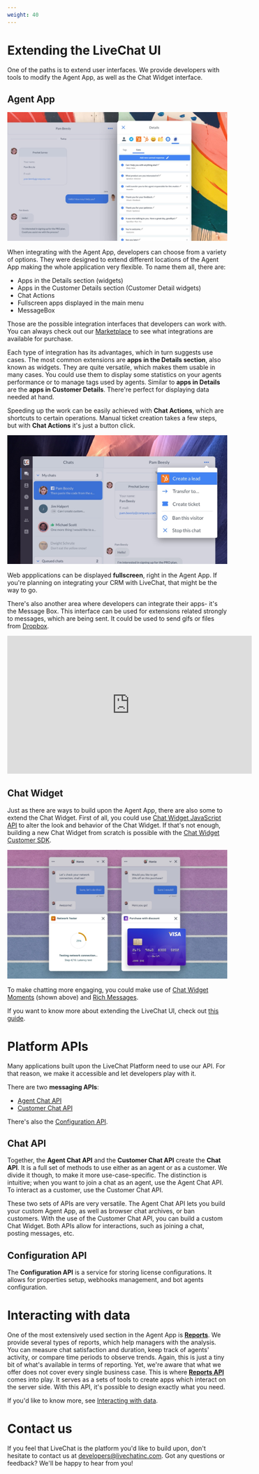 ```yaml
---
weight: 40
---
```


# Extending the LiveChat UI

<!-- [Extending user interfaces](https://developers.livechatinc.com/docs/building-apps-for-livechat/#extending-user-interfaces) -->

One of the paths is to extend user interfaces. We provide developers with tools to modify the Agent App, as well as the Chat Widget interface. 

## Agent App 

![LiveChat Tag Master](livechat-tag-master-app.jpg)

When integrating with the Agent App, developers can choose from a variety of options. They were designed to extend different locations of the Agent App making the whole application very flexible. To name them all, there are: 

- Apps in the Details section (widgets)
- Apps in the Customer Details section (Customer Detail widgets)
- Chat Actions
- Fullscreen apps displayed in the main menu
- MessageBox

Those are the possible integration interfaces that developers can work with. You can always check out our [Marketplace](https://www.livechatinc.com/marketplace/) to see what integrations are available for purchase.

Each type of integration has its advantages, which in turn suggests use cases. The most common extensions are **apps in the Details section**, also known as widgets. They are quite versatile, which makes them usable in many cases. You could use them to display some statistics on your agents performance or to manage tags used by agents. Similar to **apps in Details** are the **apps in Customer Details**. There're perfect for displaying data needed at hand. 

Speeding up the work can be easily achieved with **Chat Actions**, which are shortcuts to certain operations. Manual ticket creation takes a few steps, but with **Chat Actions** it's just a button click.

![LiveChat Chat Actions](livechat-chat-actions.jpg)

Web appplications can be displayed **fullscreen**, right in the Agent App. If you're planning on integrating your CRM with LiveChat, that might be the way to go.

There's also another area where developers can integrate their apps- it's the Message Box. This interface can be used for extensions related strongly to messages, which are being sent.
It could be used to send gifs or files from [Dropbox](https://www.livechatinc.com/marketplace/apps/dropbox/).

<div align="center">
<iframe width="560" height="315" src="https://www.youtube.com/embed/P07QVFOrT04" frameborder="0" allow="accelerometer; autoplay; encrypted-media; gyroscope; picture-in-picture" allowfullscreen></iframe>
</div>

## Chat Widget

Just as there are ways to build upon the Agent App, there are also some to extend the Chat Widget. First of all, you could use [Chat Widget JavaScript API](https://developers.livechatinc.com/docs/js-api/) to alter the look and behavior of the Chat Widget. If that's not enough, building a new Chat Widget from scratch is possible with the [Chat Widget Customer SDK](https://developers.livechatinc.com/docs/visitor-sdk/).

![LiveChat Moments](livechat-moments-in-chat.jpg)

To make chatting more engaging, you could make use of [Chat Widget Moments](https://developers.livechatinc.com/docs/building-apps-for-livechat/#moments) (shown above) and [Rich Messages](https://www.livechatinc.com/help/rich-messages/).

If you want to know more about extending the LiveChat UI, check out [this guide](https://developers.livechatinc.com/docs/building-apps-for-livechat/#extending-user-interfaces).

# Platform APIs

Many applications built upon the LiveChat Platform need to use our API. For that reason, we make it accessible and let developers play with it. 

There are two **messaging APIs**: 

- [Agent Chat API](https://developers.livechatinc.com/beta-docs/agent-chat-api/)
- [Customer Chat API](https://developers.livechatinc.com/beta-docs/customer-chat-api/)

There's also the [Configuration API](https://developers.livechatinc.com/beta-docs/configuration-api/).

## Chat API

Together, the **Agent Chat API** and the **Customer Chat API** create the **Chat API**. It is a full set of methods to use either as an agent or as a customer. We divide it though, to make it more use-case-specific. The distinction is intuitive; when you want to join a chat as an agent, use the Agent Chat API. To interact as a customer, use the Customer Chat API. 

These two sets of APIs are very versatile. The Agent Chat API lets you build your custom Agent App, as well as browser chat archives, or ban customers. With the use of the Customer Chat API, you can build a custom Chat Widget. Both APIs allow for interactions, such as joining a chat, posting messages, etc.

## Configuration API

The **Configuration API** is a service for storing license configurations. It allows for properties setup, webhooks management, and bot agents configuration.

# Interacting with data

One of the most extensively used section in the Agent App is [**Reports**](https://www.livechatinc.com/help/reporting-options-available-in-livechat/). We provide several types of reports, which help managers with the analysis. You can measure chat satisfaction and duration, keep track of agents' activity, or compare time periods to observe trends. Again, this is just a tiny bit of what's available in terms of reporting. Yet, we're aware that what we offer does not cover every single business case. This is where [**Reports API**](https://developers.livechatinc.com/docs/rest-api/#reports) comes into play. It serves as a sets of tools to create apps which interact on the server side. With this API, it's possible to design exactly what you need. 

If you'd like to know more, see [Interacting with data](https://developers.livechatinc.com/docs/building-apps-for-livechat/#interacting-with-data).

# Contact us

If you feel that LiveChat is the platform you'd like to build upon, don't hesitate to contact us at [developers@livechatinc.com](mailto:developers@livechatinc.com).
Got any questions or feedback? We'll be happy to hear from you!